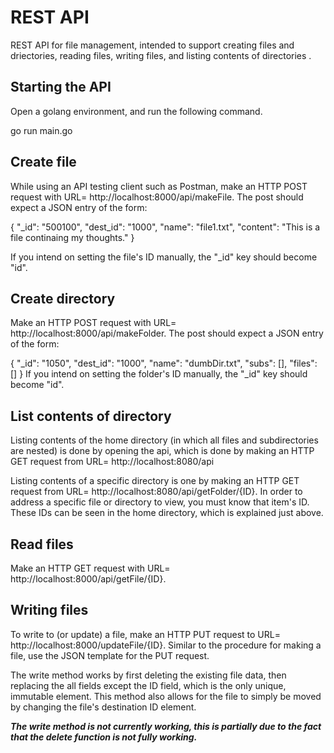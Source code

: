 # REST API
REST API for file management, intended to support creating files and driectories, reading files, writing files, and listing contents of directories .

## Starting the API
Open a golang environment, and run the following command.

go run main.go

## Create file
While using an API testing client such as Postman, make an HTTP POST request with URL= http://localhost:8000/api/makeFile. The post should expect a JSON entry of the form:

{	"_id": "500100",
	"dest_id": "1000",
	"name": "file1.txt",
	"content": "This is a file continaing my thoughts."
}

If you intend on setting the file's ID manually, the "_id" key should become "id".

## Create directory
Make an HTTP POST request with URL= http://localhost:8000/api/makeFolder. The post should expect a JSON entry of the form:

{
	"_id": "1050",
  	"dest_id": "1000",
	"name": "dumbDir.txt",
	"subs": [],
	"files": []
}
If you intend on setting the folder's ID manually, the "_id" key should become "id".

## List contents of directory
Listing contents of the home directory (in which all files and subdirectories are nested) is done by opening the api, which is done by making an HTTP GET request from URL= http://localhost:8080/api

Listing contents of a specific directory is one by making an HTTP GET request from URL= http://localhost:8080/api/getFolder/{ID}. In order to address a specific file or directory to view, you must know that item's ID. These IDs can be seen in the home directory, which is explained just above.

## Read files
Make an HTTP GET request with URL= http://localhost:8000/api/getFile/{ID}. 

## Writing files
To write to (or update) a file, make an HTTP PUT request to URL= http://localhost:8000/updateFile/{ID}. Similar to the procedure for making a file, use the JSON template for the PUT request. 

The write method works by first deleting the existing file data, then replacing the all fields except the ID field, which is the only unique, immutable element. This method also allows for the file to simply be moved by changing the file's destination ID element.

**_The write method is not currently working, this is partially due to the fact that the delete function is not fully working._**
